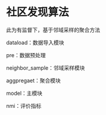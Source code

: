 # 社区发现算法

此为有监督下，基于邻域采样的聚合方法

dataload：数据导入模块

pre：数据预处理

neighbor_sample：邻域采样模块

aggpregaet：聚合模块

model：主模块

nmi：评价指标
